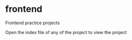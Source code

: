 # frontend
Frontend practice projects

Open the index file of any of the project to view the project
